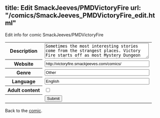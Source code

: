 title: Edit SmackJeeves/PMDVictoryFire
url: "/comics/SmackJeeves_PMDVictoryFire_edit.html"
---
Edit info for comic SmackJeeves/PMDVictoryFire

<form name="comic" action="http://gaepostmail.appspot.com/comic/" method="post">
<table class="comicinfo">
<tr>
<th>Description</th><td><textarea name="description" cols="40" rows="3">Sometimes the most interesting stories come from the strangest places. Victory Fire starts off as most Mystery Dungeon comics do, a human comes to the pokemon world. But THAT'S where the similarities end.... New pages are posted on Tuesdays and Fridays, please check back :)</textarea></td>
</tr>
<tr>
<th>Website</th><td><input type="text" name="url" value="http://victoryfire.smackjeeves.com/comics/" size="40"/></td>
</tr>
<tr>
<th>Genre</th><td><input type="text" name="genre" value="Other" size="40"/></td>
</tr>
<tr>
<th>Language</th><td><input type="text" name="language" value="English" size="40"/></td>
</tr>
<tr>
<th>Adult content</th><td><input type="checkbox" name="adult" value="adult" /></td>
</tr>
<tr>
<th></th><td>
<input type="hidden" name="comic" value="SmackJeeves_PMDVictoryFire" />
<input type="submit" name="submit" value="Submit" />
</td>
</tr>
</table>
</form>

Back to the [comic](SmackJeeves_PMDVictoryFire.html).
